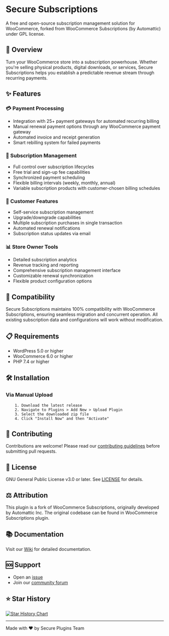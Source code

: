 # Secure Subscriptions

A free and open-source subscription management solution for WooCommerce, forked from WooCommerce Subscriptions (by Automattic) under GPL license.

## 🚀 Overview

Turn your WooCommerce store into a subscription powerhouse. Whether you're selling physical products, digital downloads, or services, Secure Subscriptions helps you establish a predictable revenue stream through recurring payments.

## ✨ Features

### 💳 Payment Processing
- Integration with 25+ payment gateways for automated recurring billing
- Manual renewal payment options through any WooCommerce payment gateway
- Automated invoice and receipt generation
- Smart rebilling system for failed payments

### 🔄 Subscription Management
- Full control over subscription lifecycles
- Free trial and sign-up fee capabilities
- Synchronized payment scheduling
- Flexible billing intervals (weekly, monthly, annual)
- Variable subscription products with customer-chosen billing schedules

### 👥 Customer Features
- Self-service subscription management
- Upgrade/downgrade capabilities
- Multiple subscription purchases in single transaction
- Automated renewal notifications
- Subscription status updates via email

### 📊 Store Owner Tools
- Detailed subscription analytics
- Revenue tracking and reporting
- Comprehensive subscription management interface
- Customizable renewal synchronization
- Flexible product configuration options

## 🔌 Compatibility

Secure Subscriptions maintains 100% compatibility with WooCommerce Subscriptions, ensuring seamless migration and concurrent operation. All existing subscription data and configurations will work without modification.

## 📋 Requirements

- WordPress 5.0 or higher
- WooCommerce 6.0 or higher
- PHP 7.4 or higher

## 🛠️ Installation
### Via Manual Upload

```
    1. Download the latest release
    2. Navigate to Plugins > Add New > Upload Plugin
    3. Select the downloaded zip file
    4. Click "Install Now" and then "Activate"
```
## 🤝 Contributing

Contributions are welcome! Please read our [contributing guidelines](CONTRIBUTING.md) before submitting pull requests.

## 📝 License

GNU General Public License v3.0 or later. See [LICENSE](LICENSE) for details.

## ⚖️ Attribution

This plugin is a fork of WooCommerce Subscriptions, originally developed by Automattic Inc. The original codebase can be found in WooCommerce Subscriptions plugin.

## 📚 Documentation

Visit our [Wiki](../../wiki) for detailed documentation.

## 🆘 Support

- Open an [issue](../../issues)
- Join our [community forum](../../discussions)

## ⭐ Star History

[![Star History Chart](https://api.star-history.com/svg?repos=SecurePlugins/Secure-Subscriptions&type=Date)](https://star-history.com/#SecurePlugins/Secure-Subscriptions&Date)

---
Made with ❤️ by Secure Plugins Team
